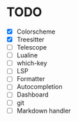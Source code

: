 # TODO

- [x] Colorscheme
- [x] Treesitter
- [ ] Telescope
- [ ] Lualine
- [ ] which-key
- [ ] LSP
- [ ] Formatter
- [ ] Autocompletion
- [ ] Dashboard
- [ ] git
- [ ] Markdown handler
